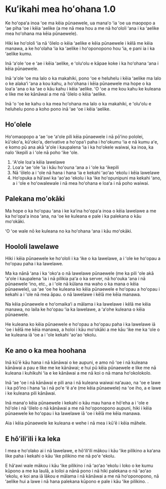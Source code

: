 # Kuʻikahi mea hoʻohana 1.0

Ke hoʻopaʻa inoa ʻoe ma kēia pūnaewele, ua manaʻo ʻia ʻoe ua maopopo a ʻae piha ʻoe i kēia ʻaelike (a me nā mea hou a me nā hoʻololi ʻana i ka ʻaelike mea hoʻohana ma kēia pūnaewele).

Hiki ke hoʻololi ʻia nā ʻōlelo o kēia ʻaelike e kēia pūnaewele i kēlā me kēia manawa, a ke hoʻolaha ʻia ka ʻaelike i hoʻoponopono hou ʻia, e pani ia i ka ʻaelike kumu.

Inā ʻaʻole ʻoe e ʻae i kēia ʻaelike, e ʻoluʻolu e kāpae koke i ka hoʻohana ʻana i kēia pūnaewele.

Inā ʻaʻole ʻoe ma lalo o ka makahiki, pono ʻoe e heluhelu i kēia ʻaelike ma lalo o ke alakaʻi ʻana a kou kahu, a hoʻohana i kēia pūnaewele ma hope o ka loaʻa ʻana o ka ʻae o kāu kahu i kēia ʻaelike. ʻO ʻoe a me kou kahu ke kuleana e like me ke kānāwai a me nā ʻōlelo o kēia ʻaelike.

Inā ʻo ʻoe ke kahu o ka mea hoʻohana ma lalo o ka makahiki, e ʻoluʻolu e heluhelu pono a koho pono inā ʻae ʻoe i kēia ʻaelike.

## Hoʻolele

Hoʻomaopopo a ʻae ʻoe ʻaʻole pili kēia pūnaewele i nā pōʻino pololei, kūʻokoʻa, kūʻokoʻa, derivative a hoʻopaʻi paha i hoʻokumu ʻia e nā kumu aʻe, e komo pū ana akā ʻaʻole i kaupalena ʻia i ka hoʻokele waiwai, ka inoa, ka nalo ʻikepili a i ʻole nā ​​poho ʻike ʻole.

1. ʻAʻole loaʻa kēia lawelawe
1. Loaʻa ʻae ʻole ʻia i kāu hoʻouna ʻana a i ʻole ka ʻikepili
1. Nā ʻōlelo a i ʻole nā ​​hana i hana ʻia e kekahi ʻaoʻao ʻekolu i kēia lawelawe
1. Hoʻopuka a hāʻawi ka ʻaoʻao ʻekolu i ka ʻike hoʻopunipuni ma kekahi ʻano, a i ʻole e hoʻowalewale i nā mea hoʻohana e loaʻa i nā poho waiwai.

## Palekana moʻokāki

Ma hope o ka hoʻopau ʻana i ke kaʻina hoʻopaʻa inoa o kēia lawelawe a me ka hoʻopaʻa inoa ʻana, na ʻoe ke kuleana e pale i ka palekana o kāu moʻokāki.

ʻO ʻoe wale nō ke kuleana no ka hoʻohana ʻana i kāu moʻokāki.

## Hoololi lawelawe

Hiki i kēia pūnaewele ke hoʻololi i ka ʻike o ka lawelawe, a i ʻole ke hoʻopau a hoʻopau paha i ka lawelawe.

Ma ka nānā ʻana i ka ʻokoʻa o nā lawelawe pūnaewele (me ka pili ʻole akā ʻaʻole i kaupalena ʻia i nā pilikia paʻa o ka server, nā hoʻouka ʻana i nā pūnaewele ʻino, etc., a i ʻole nā ​​kūlana ma waho o ka mana o kēia pūnaewele), ua ʻae ʻoe he kuleana ko kēia pūnaewele e hoʻopau a hoʻopau i kekahi a i ʻole nā ​​​​mea āpau. o nā lawelawe i kēlā me kēia manawa.

Na kēia pūnaewele e hoʻomaikaʻi a mālama i ka lawelawe i kēlā me kēia manawa, no laila ke hoʻopau ʻia ka lawelawe, a ʻaʻohe kuleana o kēia pūnaewele.

He kuleana ko kēia pūnaewele e hoʻopau a hoʻopau paha i ka lawelawe iā ʻoe i kēlā me kēia manawa, a holoi i kāu moʻokāki a me kāu ʻike me ka ʻole o ke kuleana iā ʻoe a i ʻole kekahi ʻaoʻao ʻekolu.

## Ke ano o ka mea hoohana

Inā kū'ē kāu hana i nā kānāwai o ke aupuni, e amo nō ʻoe i nā kuleana kānāwai a pau e like me ke kānāwai; e hui pū kēia pūnaewele e like me nā kuleana i kuhikuhi ʻia e ke kānāwai a me nā koi o nā mana hoʻokolokolo.

Inā ʻae ʻoe i nā kānāwai e pili ana i nā kuleana waiwai naʻauao, na ʻoe e lawe i ka pōʻino i hana ʻia i nā poʻe ʻē aʻe (me kēia pūnaewele) na ʻoe iho, a e lawe i ke kuleana pili kānāwai.

Inā manaʻo kēia pūnaewele i kekahi o kāu mau hana e hōʻeha a i ʻole e hōʻole i nā ʻōlelo o nā kānāwai a me nā hoʻoponopono aupuni, hiki i kēia pūnaewele ke hoʻopau i ka lawelawe iā ʻoe i kēlā me kēia manawa.

Aia i kēia pūnaewele ke kuleana e wehe i nā mea i kū'ē i kēia māhele.

## E hōʻiliʻili i ka leka

I mea e hoʻolako ai i nā lawelawe, e hōʻiliʻili mākou i kāu ʻike pilikino a kaʻana like paha i kekahi o kāu ʻike pilikino me nā poʻe ʻekolu.

E hāʻawi wale mākou i kāu ʻike pilikino i nā ʻaoʻao ʻekolu i loko o ke kumu kūpono a me ka laulā, a loiloi a nānā pono i nā hiki palekana o nā ʻaoʻao ʻekolu, e koi ana iā lākou e mālama i nā kānāwai a me nā hoʻoponopono, nā ʻaelike hui a lawe i nā hana palekana kūpono e pale i kāu ʻike pilikino. .
